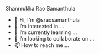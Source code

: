Shanmukha Rao Samanthula
- 👋 Hi, I’m @sraosamanthula
- 👀 I’m interested in ...
- 🌱 I’m currently learning ...
- 💞️ I’m looking to collaborate on ...
- 📫 How to reach me ...

<!---
sraosamanthula/sraosamanthula is a ✨ special ✨ repository because its `README.md` (this file) appears on your GitHub profile.
You can click the Preview link to take a look at your changes.
--->

